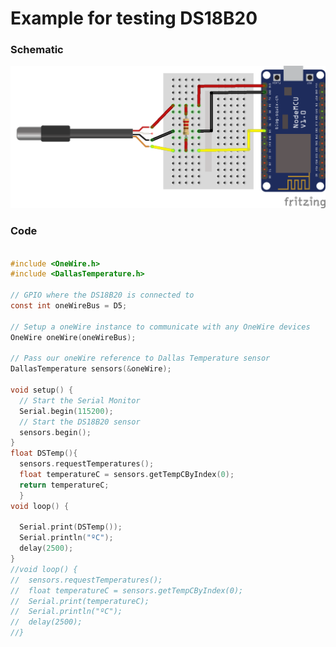 # Example for testing DS18B20
### Schematic
<img src="https://github.com/mastroalex/tempcontrol/blob/main/esp8266_sensor_reading/ds18b20_test/ds18b20_test_bb.png" alt="example" width="600"/>

### Code

```c

#include <OneWire.h>
#include <DallasTemperature.h>

// GPIO where the DS18B20 is connected to
const int oneWireBus = D5;     

// Setup a oneWire instance to communicate with any OneWire devices
OneWire oneWire(oneWireBus);

// Pass our oneWire reference to Dallas Temperature sensor 
DallasTemperature sensors(&oneWire);

void setup() {
  // Start the Serial Monitor
  Serial.begin(115200);
  // Start the DS18B20 sensor
  sensors.begin();
}
float DSTemp(){
  sensors.requestTemperatures(); 
  float temperatureC = sensors.getTempCByIndex(0);
  return temperatureC;
  }
void loop() {
  
  Serial.print(DSTemp());
  Serial.println("ºC");
  delay(2500);
}
//void loop() {
//  sensors.requestTemperatures(); 
//  float temperatureC = sensors.getTempCByIndex(0);
//  Serial.print(temperatureC);
//  Serial.println("ºC");
//  delay(2500);
//}

```
